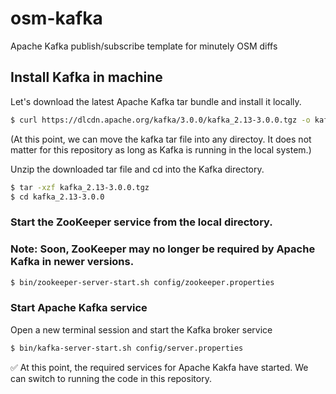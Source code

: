# osm-kafka
Apache Kafka publish/subscribe template for minutely OSM diffs


## Install Kafka in machine

Let's download the latest Apache Kafka tar bundle and install it locally.

```sh
$ curl https://dlcdn.apache.org/kafka/3.0.0/kafka_2.13-3.0.0.tgz -o kafka_2.13-3.0.0.tgz
```


(At this point, we can move the kafka tar file into any directoy. It does not matter for this repository as long as Kafka is running in the local system.)

Unzip the downloaded tar file and cd into the Kafka directory. 

```sh
$ tar -xzf kafka_2.13-3.0.0.tgz
$ cd kafka_2.13-3.0.0
```


### Start the ZooKeeper service from the local directory.
### Note: Soon, ZooKeeper may no longer be required by Apache Kafka in newer versions.

```sh
$ bin/zookeeper-server-start.sh config/zookeeper.properties
```


### Start Apache Kafka service

Open a new terminal session and start the Kafka broker service

```sh
$ bin/kafka-server-start.sh config/server.properties
```


✅ At this point, the required services for Apache Kakfa have started. We can switch to running the code in this repository.


